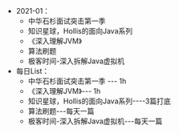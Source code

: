 - 2021-01：
  - 中华石杉面试突击第一季
  - 知识星球，Hollis的面向Java系列
  - 《深入理解JVM》
  - 算法刷题
  - 极客时间-深入拆解Java虚拟机
- 每日List：
  - 中华石杉面试突击第一季 --- 1h
  - 《深入理解JVM》--- 1h
  - 知识星球，Hollis的面向Java系列----3篇打底
  - 算法刷题---每天一篇
  - 极客时间-深入拆解Java虚拟机---每天一篇
